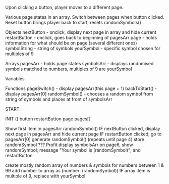 Upon clicking a button, player moves to a different page.


Various page states in an array. 
Switch between pages when button clicked.
Reset button brings player back to start, resets randomSymbols()

Objects
    nextButton -  onclick, display next page in array and hide current
    restartButton - onclick, goes back to beginning of pagesArr
    page - holds information for what should be on page (several different ones)
    symbolString - string of symbols
    yourSymbol - specific symbol chosen for multiples of 9


Arrays
    pagesArr - holds page states
    symbolsArr - displays randomised symbols matched to numbers, multiples of 9 are yourSymbol

Variables
    

Functions
    pageSwitch() - display pagesArr(this page + 1)
    backToStart() - display pagesArr[0]
    randomSymbol() - chooses a random symbol from string of symbols and places at front of symbolsArr


START

INIT ()
    button
    restartButton
    page
    pages[]

Show first item in pagesArr
randomSymbol()
IF nextButton clicked, display next page in pagesArr and hide current page
IF restartButton clicked, go to pagesArr[0]
generate randomSymbol()
(repeats until page 4)
store randomSymbol
???
Profit
display symbolsArr
on page6, show randomSymbol; message "Your symbol is (randomSymbol)"; and restartButton


create mostly random array of numbers & symbols
for numbers between 1 & 99
    add number to array as (number: (randomSymbol))
IF array item is multiple of 9, replace with yourSymbol